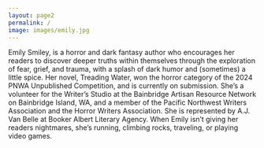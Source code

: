 ```yaml
---
layout: page2
permalink: /
image: images/emily.jpg
---
```


Emily Smiley, is a horror and dark fantasy author who encourages her readers to discover deeper truths within themselves through the exploration of fear, grief, and trauma, with a splash of dark humor and (sometimes) a little spice. Her novel, Treading Water, won the horror category of the 2024 PNWA Unpublished Competition, and is currently on submission. She’s a volunteer for the Writer’s Studio at the Bainbridge Artisan Resource Network on Bainbridge Island, WA, and a member of the Pacific Northwest Writers Association and the Horror Writers Association. She is represented by A.J. Van Belle at Booker Albert Literary Agency. When Emily isn’t giving her readers nightmares, she’s running, climbing rocks, traveling, or playing video games. 

